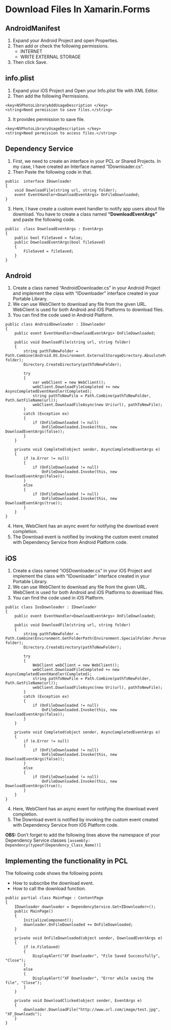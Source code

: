 # Download Files In Xamarin.Forms
## AndroidManifest
1. Expand your Android Project and open Properties.
2. Then add or check the following permissions.
	- INTERNET
	- WRITE EXTERNAL STORAGE
3.  Then click Save.
## info.plist
1. Expand your iOS Project and Open your Info.plist file with XML Editor.
2. Then add the following Permissions.
```
<key>NSPhotoLibraryAddUsageDescription </key>
<string>Need permission to save files.</string>
```
3. It provides permission to save file.
```
<key>NSPhotoLibraryUsageDescription </key>
<string>Need permission to access files.</string>
```
## Dependency Service
1. First, we need to create an interface in your PCL or Shared Projects. In my case, I have created an Interface named “IDownloader.cs”.
2. Then Paste the following code in that.
```
public  interface IDownloader
{
	void DownloadFile(string url, string folder);
	event EventHandler<DownloadEventArgs> OnFileDownloaded;
}
```
3. Here, I have create a custom event handler to notify app users about file download. You have to create a class named **“DownloadEventArgs”** and paste the following code.
```
public  class DownloadEventArgs : EventArgs
{
	public bool FileSaved = false;
	public DownloadEventArgs(bool fileSaved)
	{
		FileSaved = fileSaved;
	}
}
```
## Android
1.  Create a class named “AndroidDownloader.cs” in your Android Project and implement the class with “IDownloader” interface created in your Portable Library.
2.  We can use WebClient to download any file from the given URL. WebClient is used for both Android and iOS Platforms to download files.
3.  You can find the code used in Android Platform.
```
public class AndroidDownloader : IDownloader  
{  
    public event EventHandler<DownloadEventArgs> OnFileDownloaded;  
  
    public void DownloadFile(string url, string folder)  
    {  
        string pathToNewFolder = Path.Combine(Android.OS.Environment.ExternalStorageDirectory.AbsolutePath, folder);  
        Directory.CreateDirectory(pathToNewFolder);  
  
        try  
        {  
            var webClient = new WebClient();  
            webClient.DownloadFileCompleted += new AsyncCompletedEventHandler(Completed);  
            string pathToNewFile = Path.Combine(pathToNewFolder, Path.GetFileName(url));  
            webClient.DownloadFileAsync(new Uri(url), pathToNewFile);  
        }  
        catch (Exception ex)  
        {  
            if (OnFileDownloaded != null)  
                OnFileDownloaded.Invoke(this, new DownloadEventArgs(false));  
        }  
    }  
  
    private void Completed(object sender, AsyncCompletedEventArgs e)  
    {  
        if (e.Error != null)  
        {  
            if (OnFileDownloaded != null)  
                OnFileDownloaded.Invoke(this, new DownloadEventArgs(false));  
        }  
        else  
        {  
            if (OnFileDownloaded != null)  
                OnFileDownloaded.Invoke(this, new DownloadEventArgs(true));  
        }  
    }  
}  
```
4.  Here, WebClient has an async event for notifying the download event completion.
5.  The Download event is notified by invoking the custom event created with Dependency Service from Android Platform code.
## iOS
1.  Create a class named “iOSDownloader.cs” in your iOS Project and implement the class with “IDownloader” interface created in your Portable Library.
2.  We can use WebClient to download any file from the given URL. WebClient is used for both Android and iOS Platforms to download files.
3.  You can find the code used in iOS Platform.
```
public class IosDownloader : IDownloader  
{  
    public event EventHandler<DownloadEventArgs> OnFileDownloaded;  
  
    public void DownloadFile(string url, string folder)  
    {  
        string pathToNewFolder = Path.Combine(Environment.GetFolderPath(Environment.SpecialFolder.Personal), folder);  
        Directory.CreateDirectory(pathToNewFolder);  
  
        try  
        {  
            WebClient webClient = new WebClient();  
            webClient.DownloadFileCompleted += new AsyncCompletedEventHandler(Completed);  
            string pathToNewFile = Path.Combine(pathToNewFolder, Path.GetFileName(url));  
            webClient.DownloadFileAsync(new Uri(url), pathToNewFile);  
        }  
        catch (Exception ex)  
        {  
            if (OnFileDownloaded != null)  
                OnFileDownloaded.Invoke(this, new DownloadEventArgs(false));  
        }  
    }  
  
    private void Completed(object sender, AsyncCompletedEventArgs e)  
    {  
        if (e.Error != null)  
        {  
            if (OnFileDownloaded != null)  
                OnFileDownloaded.Invoke(this, new DownloadEventArgs(false));  
        }  
        else  
        {  
            if (OnFileDownloaded != null)  
                OnFileDownloaded.Invoke(this, new DownloadEventArgs(true));  
        }  
    }  
}  
```
4.  Here, WebClient has an async event for notifying the download event completion.
5.  The Download event is notified by invoking the custom event created with Dependency Service from iOS Platform code.

**OBS:** Don’t forget to add the following lines above the namespace of your Dependency Service classes `[assembly: Dependency(typeof(Dependency_Class_Name))]`
## Implementing the functionality in PCL
The following code shows the following points
-   How to subscribe the download event.
-   How to call the download function.
```
public partial class MainPage : ContentPage  
{  
    IDownloader downloader = DependencyService.Get<IDownloader>();  
    public MainPage()  
    {  
        InitializeComponent();  
        downloader.OnFileDownloaded += OnFileDownloaded;  
    }  
  
    private void OnFileDownloaded(object sender, DownloadEventArgs e)  
    {  
        if (e.FileSaved)  
        {  
            DisplayAlert("XF Downloader", "File Saved Successfully", "Close");  
        }  
        else  
        {  
            DisplayAlert("XF Downloader", "Error while saving the file", "Close");  
        }  
    }  
  
    private void DownloadClicked(object sender, EventArgs e)  
    {  
        downloader.DownloadFile("http://www.url.com/image/test.jpg", "XF_Downloads");  
    }  
}  
```
